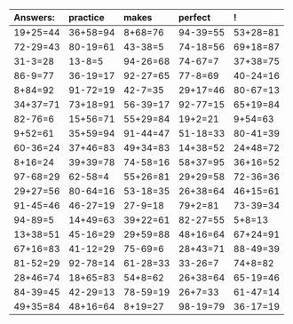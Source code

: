 | Answers: | practice | makes | perfect | ! |
| :--- | :--- | :--- | :--- | :--- |
| 19+25=44 | 36+58=94 | 8+68=76 | 94-39=55 | 53+28=81 | 
| 72-29=43 | 80-19=61 | 43-38=5 | 74-18=56 | 69+18=87 | 
| 31-3=28 | 13-8=5 | 94-26=68 | 74-67=7 | 37+38=75 | 
| 86-9=77 | 36-19=17 | 92-27=65 | 77-8=69 | 40-24=16 | 
| 8+84=92 | 91-72=19 | 42-7=35 | 29+17=46 | 80-67=13 | 
| 34+37=71 | 73+18=91 | 56-39=17 | 92-77=15 | 65+19=84 | 
| 82-76=6 | 15+56=71 | 55+29=84 | 19+2=21 | 9+54=63 | 
| 9+52=61 | 35+59=94 | 91-44=47 | 51-18=33 | 80-41=39 | 
| 60-36=24 | 37+46=83 | 49+34=83 | 14+38=52 | 24+48=72 | 
| 8+16=24 | 39+39=78 | 74-58=16 | 58+37=95 | 36+16=52 | 
| 97-68=29 | 62-58=4 | 55+26=81 | 29+29=58 | 72-36=36 | 
| 29+27=56 | 80-64=16 | 53-18=35 | 26+38=64 | 46+15=61 | 
| 91-45=46 | 46-27=19 | 27-9=18 | 79+2=81 | 73-39=34 | 
| 94-89=5 | 14+49=63 | 39+22=61 | 82-27=55 | 5+8=13 | 
| 13+38=51 | 45-16=29 | 29+59=88 | 48+16=64 | 67+24=91 | 
| 67+16=83 | 41-12=29 | 75-69=6 | 28+43=71 | 88-49=39 | 
| 81-52=29 | 92-78=14 | 61-28=33 | 33-26=7 | 74+8=82 | 
| 28+46=74 | 18+65=83 | 54+8=62 | 26+38=64 | 65-19=46 | 
| 84-39=45 | 42-29=13 | 78-59=19 | 26+7=33 | 61-47=14 | 
| 49+35=84 | 48+16=64 | 8+19=27 | 98-19=79 | 36-17=19 | 
